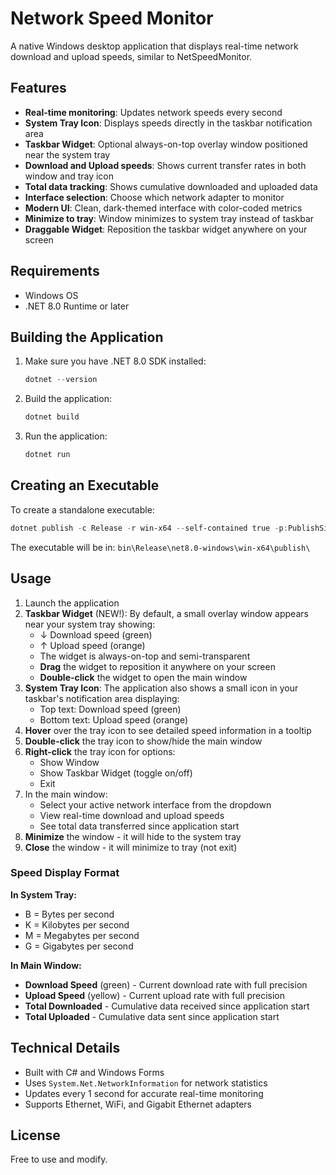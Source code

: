 # Network Speed Monitor

A native Windows desktop application that displays real-time network download and upload speeds, similar to NetSpeedMonitor.

## Features

- **Real-time monitoring**: Updates network speeds every second
- **System Tray Icon**: Displays speeds directly in the taskbar notification area
- **Taskbar Widget**: Optional always-on-top overlay window positioned near the system tray
- **Download and Upload speeds**: Shows current transfer rates in both window and tray icon
- **Total data tracking**: Shows cumulative downloaded and uploaded data
- **Interface selection**: Choose which network adapter to monitor
- **Modern UI**: Clean, dark-themed interface with color-coded metrics
- **Minimize to tray**: Window minimizes to system tray instead of taskbar
- **Draggable Widget**: Reposition the taskbar widget anywhere on your screen

## Requirements

- Windows OS
- .NET 8.0 Runtime or later

## Building the Application

1. Make sure you have .NET 8.0 SDK installed:
   ```powershell
   dotnet --version
   ```

2. Build the application:
   ```powershell
   dotnet build
   ```

3. Run the application:
   ```powershell
   dotnet run
   ```

## Creating an Executable

To create a standalone executable:

```powershell
dotnet publish -c Release -r win-x64 --self-contained true -p:PublishSingleFile=true
```

The executable will be in: `bin\Release\net8.0-windows\win-x64\publish\`

## Usage

1. Launch the application
2. **Taskbar Widget** (NEW!): By default, a small overlay window appears near your system tray showing:
   - ↓ Download speed (green)
   - ↑ Upload speed (orange)
   - The widget is always-on-top and semi-transparent
   - **Drag** the widget to reposition it anywhere on your screen
   - **Double-click** the widget to open the main window
3. **System Tray Icon**: The application also shows a small icon in your taskbar's notification area displaying:
   - Top text: Download speed (green)
   - Bottom text: Upload speed (orange)
4. **Hover** over the tray icon to see detailed speed information in a tooltip
5. **Double-click** the tray icon to show/hide the main window
6. **Right-click** the tray icon for options:
   - Show Window
   - Show Taskbar Widget (toggle on/off)
   - Exit
7. In the main window:
   - Select your active network interface from the dropdown
   - View real-time download and upload speeds
   - See total data transferred since application start
8. **Minimize** the window - it will hide to the system tray
9. **Close** the window - it will minimize to tray (not exit)

### Speed Display Format

**In System Tray:**
- B = Bytes per second
- K = Kilobytes per second  
- M = Megabytes per second
- G = Gigabytes per second

**In Main Window:**
- **Download Speed** (green) - Current download rate with full precision
- **Upload Speed** (yellow) - Current upload rate with full precision
- **Total Downloaded** - Cumulative data received since application start
- **Total Uploaded** - Cumulative data sent since application start

## Technical Details

- Built with C# and Windows Forms
- Uses `System.Net.NetworkInformation` for network statistics
- Updates every 1 second for accurate real-time monitoring
- Supports Ethernet, WiFi, and Gigabit Ethernet adapters

## License

Free to use and modify.
